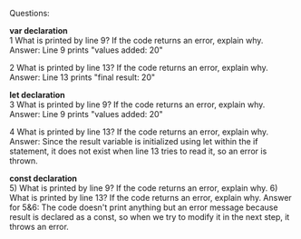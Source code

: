 Questions:

**var declaration**\
1 What is printed by line 9? If the code returns an error, explain why.
Answer: Line 9 prints "values added:  20"

2 What is printed by line 13? If the code returns an error, explain why.
Answer: Line 13 prints "final result:  20"

**let declaration**\
3 What is printed by line 9? If the code returns an error, explain why.
Answer: Line 9 prints "values added:  20"

4 What is printed by line 13? If the code returns an error, explain why. 
Answer: Since the result variable is initialized using let within the if statement, it does not exist when line 13 tries to read it, so an error is thrown.

**const declaration**\
5) What is printed by line 9? If the code returns an error, explain why.
6) What is printed by line 13? If the code returns an error, explain why. 
Answer for 5&6: The code doesn't print anything but an error message because result is declared as a const, so when we try to modify it in the next step, it throws an error.